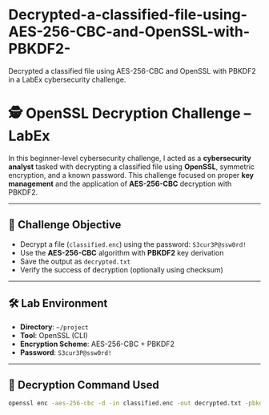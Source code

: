 # Decrypted-a-classified-file-using-AES-256-CBC-and-OpenSSL-with-PBKDF2-
Decrypted a classified file using AES-256-CBC and OpenSSL with PBKDF2 in a LabEx cybersecurity challenge.

# 🕵️ OpenSSL Decryption Challenge – LabEx

In this beginner-level cybersecurity challenge, I acted as a **cybersecurity analyst** tasked with decrypting a classified file using **OpenSSL**, symmetric encryption, and a known password. This challenge focused on proper **key management** and the application of **AES-256-CBC** decryption with PBKDF2.

---

## 🎯 Challenge Objective

- Decrypt a file (`classified.enc`) using the password: `S3cur3P@ssw0rd!`
- Use the **AES-256-CBC** algorithm with **PBKDF2** key derivation
- Save the output as `decrypted.txt`
- Verify the success of decryption (optionally using checksum)

---

## 🛠️ Lab Environment

- **Directory**: `~/project`
- **Tool**: OpenSSL (CLI)
- **Encryption Scheme**: AES-256-CBC + PBKDF2
- **Password**: `S3cur3P@ssw0rd!`

---

## 🔧 Decryption Command Used

```bash
openssl enc -aes-256-cbc -d -in classified.enc -out decrypted.txt -pbkdf2 -pass pass:S3cur3P@ssw0rd!
